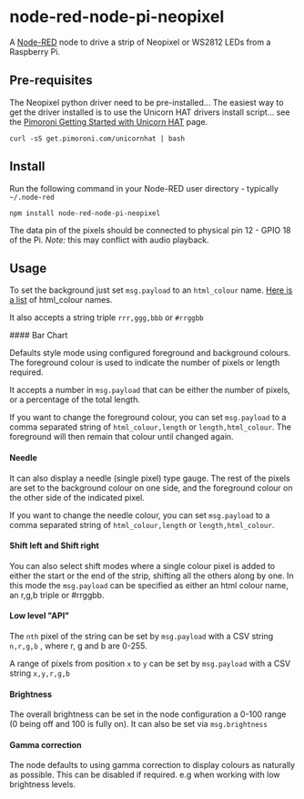 node-red-node-pi-neopixel
=========================

A <a href="http://nodered.org" target="_new">Node-RED</a> node to drive a strip
of Neopixel or WS2812 LEDs from a Raspberry Pi.

Pre-requisites
--------------

The Neopixel python driver need to be pre-installed... The easiest way to get
the driver installed is to use the Unicorn HAT drivers install script... see the
<a href="http://learn.pimoroni.com/tutorial/unicorn-hat/getting-started-with-unicorn-hat" target="_new">
Pimoroni Getting Started with Unicorn HAT</a> page.

    curl -sS get.pimoroni.com/unicornhat | bash

Install
-------

Run the following command in your Node-RED user directory - typically `~/.node-red`

    npm install node-red-node-pi-neopixel

The data pin of the pixels should be connected to physical pin 12 - GPIO 18 of the Pi.
*Note:* this may conflict with audio playback.

Usage
-----

To set the background just set `msg.payload` to an `html_colour` name.
<a href="http://html-color-codes.info/color-names/" target="_top">Here
is a list</a> of html_colour names.

It also accepts a string triple `rrr,ggg,bbb` or `#rrggbb`

#### Bar Chart

Defaults style mode using configured foreground and background colours. The
foreground colour is used to indicate the number of pixels or length required.

It accepts a number in `msg.payload` that can be either the number of pixels,
or a percentage of the total length.

If you want to change the foreground colour, you can set `msg.payload` to a
comma separated string of `html_colour,length` or `length,html_colour`. The
foreground will then remain that colour until changed again.

#### Needle

It can also display a needle (single pixel) type gauge.
The rest of the pixels are set to the background colour on one side, and the foreground colour on the other side of the indicated pixel.

If you want to change the needle colour, you can set `msg.payload` to a
comma separated string of `html_colour,length` or `length,html_colour`.

#### Shift left and Shift right

You can also select shift modes where a single colour pixel is added to either
the start or the end of the strip, shifting all the others along by one. In this
mode the `msg.payload` can be specified as either an html colour name, an r,g,b triple or #rrggbb.

#### Low level "API"

The `nth` pixel of the string can be set by `msg.payload` with a CSV string `n,r,g,b` ,
where r, g and b are 0-255.

A range of pixels from position `x` to `y` can be set by `msg.payload`
with a CSV string `x,y,r,g,b`

#### Brightness

The overall brightness can be set in the node configuration a 0-100 range (0 being off and 100 is fully on).
It can also be set via `msg.brightness`

#### Gamma correction

The node defaults to using gamma correction to display colours as naturally as possible.
This can be disabled if required. e.g when working with low brightness levels. 

